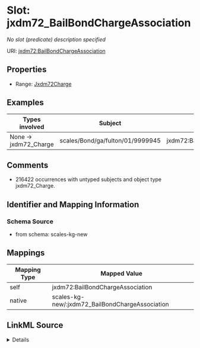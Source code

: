 

# Slot: jxdm72_BailBondChargeAssociation


_No slot (predicate) description specified_





URI: [jxdm72:BailBondChargeAssociation](http://release.niem.gov/niem/domains/jxdm/7.2/#BailBondChargeAssociation)



<!-- no inheritance hierarchy -->








## Properties

* Range: [Jxdm72Charge](../classes/Jxdm72Charge.md)






## Examples

| Types involved | Subject | Predicate | Object |
| --- | --- | --- | --- |
| None → jxdm72_Charge | scales/Bond/ga/fulton/01/9999945 | jxdm72:BailBondChargeAssociation | scales/Charge/7459434_c283509-gafulton019999945 |


## Comments

* 216422 occurrences with untyped subjects and object type jxdm72_Charge.

## Identifier and Mapping Information







### Schema Source


* from schema: scales-kg-new




## Mappings

| Mapping Type | Mapped Value |
| ---  | ---  |
| self | jxdm72:BailBondChargeAssociation |
| native | scales-kg-new/:jxdm72_BailBondChargeAssociation |




## LinkML Source

<details>

```yaml
name: jxdm72_BailBondChargeAssociation
description: No slot (predicate) description specified
comments:
- 216422 occurrences with untyped subjects and object type jxdm72_Charge.
examples:
- description: None → jxdm72_Charge
  object:
    example_object: scales/Charge/7459434_c283509-gafulton019999945
    example_object_type: jxdm72_Charge
    example_predicate: jxdm72:BailBondChargeAssociation
    example_subject: scales/Bond/ga/fulton/01/9999945
    example_subject_type: None
from_schema: scales-kg-new
rank: 1000
slot_uri: jxdm72:BailBondChargeAssociation
alias: jxdm72_BailBondChargeAssociation
range: jxdm72_Charge

```
</details>